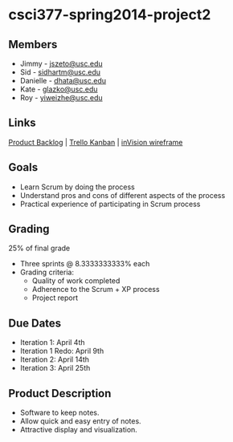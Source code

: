 csci377-spring2014-project2
===========================

## Members ##

+ Jimmy - jszeto@usc.edu
+ Sid - sidhartm@usc.edu
+ Danielle - dhata@usc.edu
+ Kate - glazko@usc.edu
+ Roy - yiweizhe@usc.edu

## Links ##

[Product Backlog](https://docs.google.com/document/d/1_ySO7h_wbABCHpxgdNZS7vtZsN9u_AS0oIilcBiyxBs/edit) | 
[Trello Kanban](https://trello.com/b/9w58pjY7/project2) | [inVision wireframe](http://invis.io/3UR3D2JW)


## Goals ##

+ Learn Scrum by doing the process 
+ Understand pros and cons of different aspects of the process 
+ Practical experience of participating in Scrum process


## Grading ##

25% of final grade 
- Three sprints @ 8.3333333333% each 
- Grading criteria: 
  + Quality of work completed 
  + Adherence to the Scrum + XP process 
  + Project report 


## Due Dates ##

- Iteration 1: April 4th 
- Iteration 1 Redo: April 9th 
- Iteration 2: April 14th 
- Iteration 3: April 25th 


## Product Description ##

- Software to keep notes.
- Allow quick and easy entry of notes.
- Attractive display and visualization. 
